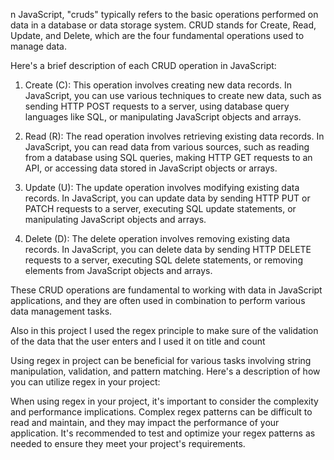 n JavaScript, "cruds" typically refers to the basic operations performed on data in a database or data storage system. CRUD stands for Create, Read, Update, and Delete, which are the four fundamental operations used to manage data.

Here's a brief description of each CRUD operation in JavaScript:

1. Create (C): This operation involves creating new data records. In JavaScript, you can use various techniques to create new data, such as sending HTTP POST requests to a server, using database query languages like SQL, or manipulating JavaScript objects and arrays.

2. Read (R): The read operation involves retrieving existing data records. In JavaScript, you can read data from various sources, such as reading from a database using SQL queries, making HTTP GET requests to an API, or accessing data stored in JavaScript objects or arrays.

3. Update (U): The update operation involves modifying existing data records. In JavaScript, you can update data by sending HTTP PUT or PATCH requests to a server, executing SQL update statements, or manipulating JavaScript objects and arrays.

4. Delete (D): The delete operation involves removing existing data records. In JavaScript, you can delete data by sending HTTP DELETE requests to a server, executing SQL delete statements, or removing elements from JavaScript objects and arrays.

These CRUD operations are fundamental to working with data in JavaScript applications, and they are often used in combination to perform various data management tasks.


Also in this project I used the regex principle to make sure of the validation of the data that the user enters and I used it on title and count 

Using regex in project can be beneficial for various tasks involving string manipulation, validation, and pattern matching. Here's a description of how you can utilize regex in your project:

When using regex in your project, it's important to consider the complexity and performance implications. Complex regex patterns can be difficult to read and maintain, and they may impact the performance of your application. It's recommended to test and optimize your regex patterns as needed to ensure they meet your project's requirements.